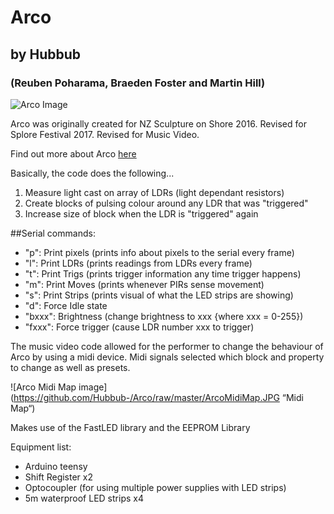 # Arco
## by Hubbub
### (Reuben Poharama, Braeden Foster and Martin Hill)

![Arco Image](https://github.com/Hubbub-/Arco/raw/master/IMG_2922.JPG "Arco")

Arco was originally created for NZ Sculpture on Shore 2016.
Revised for Splore Festival 2017.
Revised for Music Video.

Find out more about Arco [here](http://hubbub.nz/arco.html)

Basically, the code does the following...  

1. Measure light cast on array of LDRs (light dependant resistors)
2. Create blocks of pulsing colour around any LDR that was "triggered"
3. Increase size of block when the LDR is "triggered" again

##Serial commands:

- "p": Print pixels (prints info about pixels to the serial every frame)
- "l": Print LDRs (prints readings from LDRs every frame)
- "t": Print Trigs (prints trigger information any time trigger happens)
- "m": Print Moves (prints whenever PIRs sense movement)
- "s": Print Strips (prints visual of what the LED strips are showing)
- "d": Force Idle state
- "bxxx": Brightness (change brightness to xxx {where xxx = 0-255})
- "fxxx": Force trigger (cause LDR number xxx to trigger)



The music video code allowed for the performer to change the behaviour of Arco by using a midi device. Midi signals selected which block and property to change as well as presets.

![Arco Midi Map image](https://github.com/Hubbub-/Arco/raw/master/ArcoMidiMap.JPG “Midi Map“)

Makes use of the FastLED library and the EEPROM Library

Equipment list:
- Arduino teensy
- Shift Register x2
- Optocoupler (for using multiple power supplies with LED strips)
- 5m waterproof LED strips x4